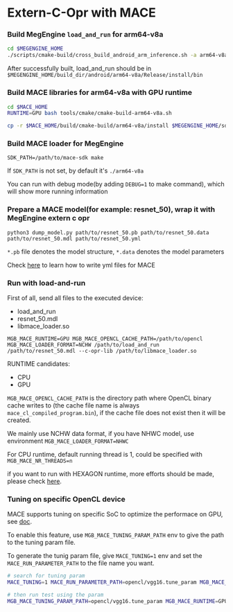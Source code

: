 # Extern-C-Opr with MACE

### Build MegEngine `load_and_run` for arm64-v8a

```bash
cd $MEGENGINE_HOME
./scripts/cmake-build/cross_build_android_arm_inference.sh -a arm64-v8a -r
```

After successfully built, load_and_run should be in `$MEGENGINE_HOME/build_dir/android/arm64-v8a/Release/install/bin`

### Build MACE libraries for arm64-v8a with GPU runtime

```bash
cd $MACE_HOME
RUNTIME=GPU bash tools/cmake/cmake-build-arm64-v8a.sh

cp -r $MACE_HOME/build/cmake-build/arm64-v8a/install $MEGENGINE_HOME/sdk/c-opr-loaders/mace/arm64-v8a
```

### Build MACE loader for MegEngine

```
SDK_PATH=/path/to/mace-sdk make
```

If `SDK_PATH` is not set, by default it's `./arm64-v8a`

You can run with debug mode(by adding `DEBUG=1` to make command), which will show more running information

### Prepare a MACE model(for example: resnet_50), wrap it with MegEngine extern c opr

```
python3 dump_model.py path/to/resnet_50.pb path/to/resnet_50.data path/to/resnet_50.mdl path/to/resnet_50.yml
```

`*.pb` file denotes the model structure, `*.data` denotes the model parameters

Check [here](https://github.com/XiaoMi/mace-models) to learn how to write yml files for MACE

### Run with load-and-run

First of all, send all files to the executed device:

- load_and_run
- resnet_50.mdl
- libmace_loader.so

```
MGB_MACE_RUNTIME=GPU MGB_MACE_OPENCL_CACHE_PATH=/path/to/opencl MGB_MACE_LOADER_FORMAT=NCHW /path/to/load_and_run /path/to/resnet_50.mdl --c-opr-lib /path/to/libmace_loader.so
```

RUNTIME candidates:

- CPU
- GPU

`MGB_MACE_OPENCL_CACHE_PATH` is the directory path where OpenCL binary cache writes to (the cache file name is always `mace_cl_compiled_program.bin`), if the cache file does not exist then it will be created.

We mainly use NCHW data format, if you have NHWC model, use environment `MGB_MACE_LOADER_FORMAT=NHWC`

For CPU runtime, default running thread is 1, could be specified with `MGB_MACE_NR_THREADS=n`

if you want to run with HEXAGON runtime, more efforts should be made, please check [here](https://mace.readthedocs.io/en/latest/faq.html#why-is-mace-not-working-on-dsp).

### Tuning on specific OpenCL device

MACE supports tuning on specific SoC to optimize the performace on GPU, see [doc](https://mace.readthedocs.io/en/latest/user_guide/advanced_usage.html#tuning-for-specific-soc-s-gpu).

To enable this feature, use `MGB_MACE_TUNING_PARAM_PATH` env to give the path to the tuning param file.

To generate the tunig param file, give `MACE_TUNING=1` env and set the `MACE_RUN_PARAMETER_PATH` to the file name you want.

 ```bash
 # search for tuning param
 MACE_TUNING=1 MACE_RUN_PARAMETER_PATH=opencl/vgg16.tune_param MGB_MACE_RUNTIME=GPU MGB_MACE_OPENCL_PATH=opencl MGB_MACE_LOADER_FORMAT=NCHW ./load_and_run mace/vgg16.mdl --c-opr-lib libmace_loader.so --input 4d.npy

 # then run test using the param
 MGB_MACE_TUNING_PARAM_PATH=opencl/vgg16.tune_param MGB_MACE_RUNTIME=GPU MGB_MACE_OPENCL_PATH=opencl MGB_MACE_LOADER_FORMAT=NCHW ./load_and_run mace/vgg16.mdl --c-opr-lib libmace_loader.so --input 4d.npy
 ```